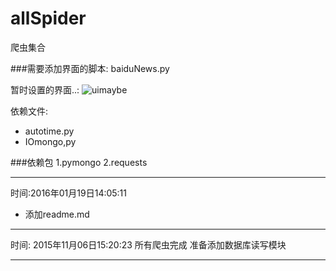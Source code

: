 # allSpider
爬虫集合




###需要添加界面的脚本: baiduNews.py

暂时设置的界面..:
![uimaybe](https://github.com/woailuoli993/allSpider/blob/master/uimaybe.png)

依赖文件:
 - autotime.py
 - IOmongo,py
 
###依赖包
1.pymongo
2.requests

----------------
时间:2016年01月19日14:05:11
 - 添加readme.md
 
-----------------
时间: 2015年11月06日15:20:23
所有爬虫完成 
准备添加数据库读写模块

---------------
